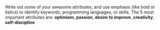 Write out some of your awesome attributes, and use emphasis (like bold or italics) to identify keywords, programming languages, or skills. 
The 5 most important attributes are:
**optimism**,
**passion**,
**desire to improve**,
**creativity**,
**self-discipline**
